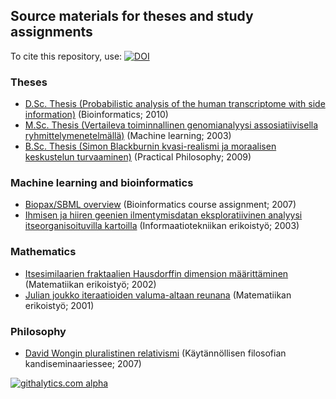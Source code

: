 ## Source materials for theses and study assignments 

To cite this repository, use: [![DOI](https://zenodo.org/badge/4203/antagomir/thesis.png)](https://github.com/antagomir/thesis)

### Theses

* [D.Sc. Thesis (Probabilistic analysis of the human transcriptome with side information)](phd10) (Bioinformatics; 2010)
* [M.Sc. Thesis (Vertaileva toiminnallinen genomianalyysi assosiatiivisella ryhmittelymenetelmällä)](msc03) (Machine learning; 2003)
* [B.Sc. Thesis (Simon Blackburnin kvasi-realismi ja moraalisen keskustelun turvaaminen)](bsc09) (Practical Philosophy; 2009)

### Machine learning and bioinformatics
* [Biopax/SBML overview](biopaxsbml07) (Bioinformatics course assignment; 2007)
* [Ihmisen ja hiiren geenien ilmentymisdatan eksploratiivinen analyysi itseorganisoituvilla kartoilla](som03) (Informaatiotekniikan erikoistyö; 2003)

### Mathematics

* [Itsesimilaarien fraktaalien Hausdorffin dimension määrittäminen](hausdorff02) (Matematiikan erikoistyö; 2002)
* [Julian joukko iteraatioiden valuma-altaan reunana](julia01) (Matematiikan erikoistyö; 2001)

### Philosophy

* [David Wongin pluralistinen relativismi](wong07) (Käytännöllisen filosofian kandiseminaariessee; 2007)



[![githalytics.com
alpha](https://cruel-carlota.pagodabox.com/717964a37ad2b4e2efab6d97fac1b7b8
"githalytics.com")](http://githalytics.com/antagomir/thesis)
